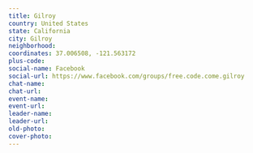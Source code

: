 ```yaml
---
title: Gilroy
country: United States
state: California
city: Gilroy
neighborhood: 
coordinates: 37.006508, -121.563172
plus-code:
social-name: Facebook
social-url: https://www.facebook.com/groups/free.code.come.gilroy
chat-name:
chat-url:
event-name:
event-url:
leader-name:
leader-url:
old-photo: 
cover-photo:
---
```

